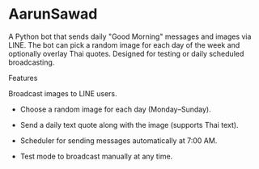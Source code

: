 # AarunSawad
A Python bot that sends daily "Good Morning" messages and images via LINE. The bot can pick a random image for each day of the week and optionally overlay Thai quotes. Designed for testing or daily scheduled broadcasting.

Features

Broadcast images to LINE users.

- Choose a random image for each day (Monday–Sunday).

- Send a daily text quote along with the image (supports Thai text).

- Scheduler for sending messages automatically at 7:00 AM.

- Test mode to broadcast manually at any time.
